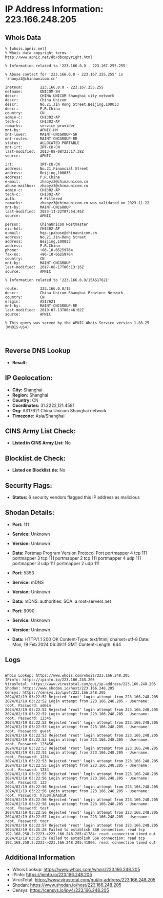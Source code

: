 # IP Address Information: 223.166.248.205

## Whois Data
```
% [whois.apnic.net]
% Whois data copyright terms    http://www.apnic.net/db/dbcopyright.html

% Information related to '223.166.0.0 - 223.167.255.255'

% Abuse contact for '223.166.0.0 - 223.167.255.255' is 'zhaoyz3@chinaunicom.cn'

inetnum:        223.166.0.0 - 223.167.255.255
netname:        UNICOM-SH
descr:          CHINA UNICOM Shanghai city network
descr:          China Unicom
descr:          No.21,Jin Rong Street,Beijing,100033
descr:          P.R.China
country:        CN
admin-c:        CH1302-AP
tech-c:         CH1302-AP
remarks:        service provider
mnt-by:         APNIC-HM
mnt-lower:      MAINT-CNCGROUP-SH
mnt-routes:     MAINT-CNCGROUP-RR
status:         ALLOCATED PORTABLE
mnt-irt:        IRT-CU-CN
last-modified:  2013-08-08T23:17:38Z
source:         APNIC

irt:            IRT-CU-CN
address:        No.21,Financial Street
address:        Beijing,100033
address:        P.R.China
e-mail:         zhaoyz3@chinaunicom.cn
abuse-mailbox:  zhaoyz3@chinaunicom.cn
admin-c:        CH1302-AP
tech-c:         CH1302-AP
auth:           # Filtered
remarks:        zhaoyz3@chinaunicom.cn was validated on 2023-11-22
mnt-by:         MAINT-CNCGROUP
last-modified:  2023-11-22T07:54:46Z
source:         APNIC

person:         ChinaUnicom Hostmaster
nic-hdl:        CH1302-AP
e-mail:         hqs-ipabuse@chinaunicom.cn
address:        No.21,Jin-Rong Street
address:        Beijing,100033
address:        P.R.China
phone:          +86-10-66259764
fax-no:         +86-10-66259764
country:        CN
mnt-by:         MAINT-CNCGROUP
last-modified:  2017-08-17T06:13:16Z
source:         APNIC

% Information related to '223.166.0.0/15AS17621'

route:          223.166.0.0/15
descr:          China Unicom Shanghai Province Network
country:        CN
origin:         AS17621
mnt-by:         MAINT-CNCGROUP-RR
last-modified:  2010-07-13T00:46:02Z
source:         APNIC

% This query was served by the APNIC Whois Service version 1.88.25 (WHOIS-US4)



```
## Reverse DNS Lookup
- **Result:** 

## IP Geolocation:
- **City:** Shanghai
- **Region:** Shanghai
- **Country:** CN
- **Coordinates:** 31.2222,121.4581
- **Org:** AS17621 China Unicom Shanghai network
- **Timezone:** Asia/Shanghai

## CINS Army List Check:
- **Listed in CINS Army List:** 
No

## Blocklist.de Check:
- **Listed on Blocklist.de:** 
No

## Security Flags:
- **Status:** 6 security vendors flagged this IP address as malicious

## Shodan Details:
- **Port:** 111
- **Service:** Unknown
- **Version:** Unknown
- **Data:** Portmap
Program	Version	Protocol	Port
portmapper	4	tcp	111
portmapper	3	tcp	111
portmapper	2	tcp	111
portmapper	4	udp	111
portmapper	3	udp	111
portmapper	2	udp	111


- **Port:** 5353
- **Service:** mDNS
- **Version:** Unknown
- **Data:** mDNS:
  authorities:
    SOA:
      a.root-servers.net

- **Port:** 9090
- **Service:** Unknown
- **Version:** Unknown
- **Data:** HTTP/1.1 200 OK
Content-Type: text/html; charset=utf-8
Date: Mon, 19 Feb 2024 06:39:11 GMT
Content-Length: 644



## Logs
```

Whois Lookup: https://www.whois.com/whois/223.166.248.205
IPinfo: https://ipinfo.io/223.166.248.205
VirusTotal: https://www.virustotal.com/gui/ip-address/223.166.248.205
Shodan: https://www.shodan.io/host/223.166.248.205
Censys: https://censys.io/ipv4/223.166.248.205
2024/02/19 03:22:52 Rejected 'root' login attempt from 223.166.248.205
2024/02/19 03:22:52 Login attempt from 223.166.248.205 - Username: root, Password: admin
2024/02/19 03:22:52 Rejected 'root' login attempt from 223.166.248.205
2024/02/19 03:22:52 Login attempt from 223.166.248.205 - Username: root, Password: 12345
2024/02/19 03:22:52 Rejected 'root' login attempt from 223.166.248.205
2024/02/19 03:22:53 Login attempt from 223.166.248.205 - Username: root, Password: guest
2024/02/19 03:22:53 Rejected 'root' login attempt from 223.166.248.205
2024/02/19 03:22:53 Login attempt from 223.166.248.205 - Username: root, Password: 123456
2024/02/19 03:22:53 Rejected 'root' login attempt from 223.166.248.205
2024/02/19 03:22:53 Login attempt from 223.166.248.205 - Username: root, Password: 1234
2024/02/19 03:22:53 Rejected 'root' login attempt from 223.166.248.205
2024/02/19 03:22:55 Login attempt from 223.166.248.205 - Username: root, Password: 1234
2024/02/19 03:22:55 Rejected 'root' login attempt from 223.166.248.205
2024/02/19 03:22:56 Login attempt from 223.166.248.205 - Username: root, Password: 123
2024/02/19 03:22:56 Rejected 'root' login attempt from 223.166.248.205
2024/02/19 03:22:56 Login attempt from 223.166.248.205 - Username: root, Password: hlL0mlNAabiR
2024/02/19 03:22:56 Rejected 'root' login attempt from 223.166.248.205
2024/02/19 03:22:56 Login attempt from 223.166.248.205 - Username: root, Password: test
2024/02/19 03:22:56 Rejected 'root' login attempt from 223.166.248.205
2024/02/19 03:22:57 Login attempt from 223.166.248.205 - Username: root, Password: toor
2024/02/19 03:22:57 Rejected 'root' login attempt from 223.166.248.205
2024/02/19 03:25:28 Failed to establish SSH connection: read tcp 192.168.250.2:2223->223.166.248.205:41784: read: connection timed out
2024/02/19 03:25:39 Failed to establish SSH connection: read tcp 192.168.250.2:2223->223.166.248.205:41806: read: connection timed out

```
## Additional Information
- Whois Lookup: https://www.whois.com/whois/223.166.248.205
- IPinfo: https://ipinfo.io/223.166.248.205
- VirusTotal: https://www.virustotal.com/gui/ip-address/223.166.248.205
- Shodan: https://www.shodan.io/host/223.166.248.205
- Censys: https://censys.io/ipv4/223.166.248.205

